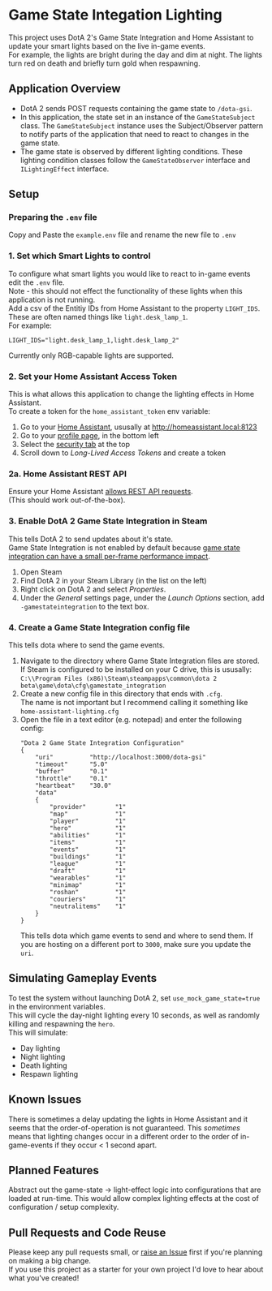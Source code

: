 # Game State Integation Lighting
This project uses DotA 2's Game State Integration and Home Assistant to update your smart lights based on the live in-game events.  
For example, the lights are bright during the day and dim at night. The lights turn red on death and briefly turn gold when respawning.   

## Application Overview
- DotA 2 sends POST requests containing the game state to `/dota-gsi`.
- In this application, the state set in an instance of the `GameStateSubject` class. The `GameStateSubject` instance uses the Subject/Observer pattern to notify parts of the application that need to react to changes in the game state.
- The game state is observed by different lighting conditions. These lighting condition classes follow the `GameStateObserver` interface and `ILightingEffect` interface. 


## Setup
### Preparing the `.env` file
Copy and Paste the `example.env` file and rename the new file to `.env`

### 1. Set which Smart Lights to control
To configure what smart lights you would like to react to in-game events edit the `.env` file.  
Note - this should not effect the functionality of these lights when this application is not running.  
Add a csv of the Entitiy IDs from Home Assistant to the property `LIGHT_IDS`.  
These are often named things like `light.desk_lamp_1`.  
For example:
```
LIGHT_IDS="light.desk_lamp_1,light.desk_lamp_2"
```
Currently only RGB-capable lights are supported.  

### 2. Set your Home Assistant Access Token
This is what allows this application to change the lighting effects in Home Assistant.  
To create a token for the `home_assistant_token` env variable:
1. Go to your [Home Assistant](http://homeassistant.local:8123), ususally at http://homeassistant.local:8123
2. Go to your [profile page](http://homeassistant.local:8123/profile/general), in the bottom left
3. Select the [security tab](http://homeassistant.local:8123/profile/security) at the top
4. Scroll down to _Long-Lived Access Tokens_ and create a token

### 2a. Home Assistant REST API
Ensure your Home Assistant [allows REST API requests](https://developers.home-assistant.io/docs/api/rest/).  
(This should work out-of-the-box).  

### 3. Enable DotA 2 Game State Integration in Steam
This tells DotA 2 to send updates about it's state.  
Game State Integration is not enabled by default because [game state integration can have a small per-frame performance impact](https://www.dota2.com/newsentry/4491783379124370818).
1. Open Steam
2. Find DotA 2 in your Steam Library (in the list on the left)
3. Right click on DotA 2 and select _Properties_.
4. Under the _General_ settings page, under the _Launch Options_ section, add `-gamestateintegration` to the text box.  

### 4. Create a Game State Integration config file
This tells dota where to send the game events.  
1. Navigate to the directory where Game State Integration files are stored. If Steam is configured to be installed on your C drive, this is ususally:  
`C:\\Program Files (x86)\Steam\steampapps\common\dota 2 beta\game\dota\cfg\gamestate_integration`
2. Create a new config file in this directory that ends with `.cfg`.  
The name is not important but I recommend calling it something like `home-assistant-lighting.cfg`
3. Open the file in a text editor (e.g. notepad) and enter the following config:
    ```
    "Dota 2 Game State Integration Configuration"
    {
        "uri"          "http://localhost:3000/dota-gsi"
        "timeout"      "5.0"
        "buffer"       "0.1"
        "throttle"     "0.1"
        "heartbeat"    "30.0"
        "data"
        {
            "provider"        "1"
            "map"             "1"
            "player"          "1"
            "hero"            "1"
            "abilities"       "1"
            "items"           "1"
            "events"          "1"
            "buildings"       "1"
            "league"          "1"
            "draft"           "1"
            "wearables"       "1"
            "minimap"         "1"
            "roshan"          "1"
            "couriers"        "1"
            "neutralitems"    "1"
        }
    }
    ```
    This tells dota which game events to send and where to send them. If you are hosting on a different port to `3000`, make sure you update the `uri`.

## Simulating Gameplay Events
To test the system without launching DotA 2, set `use_mock_game_state=true` in the environment variables.  
This will cycle the day-night lighting every 10 seconds, as well as randomly killing and respawning the `hero`.  
This will simulate:
- Day lighting
- Night lighting
- Death lighting
- Respawn lighting

## Known Issues
There is sometimes a delay updating the lights in Home Assistant and it seems that the order-of-operation is not guaranteed. This _sometimes_ means that lighting changes occur in a different order to the order of in-game-events if they occur < 1 second apart.  

## Planned Features
Abstract out the game-state -> light-effect logic into configurations that are loaded at run-time. This would allow complex lighting effects at the cost of configuration / setup complexity.

## Pull Requests and Code Reuse
Please keep any pull requests small, or [raise an Issue](https://github.com/TomHumphries/dota-lighting/issues/new) first if you're planning on making a big change.  
If you use this project as a starter for your own project I'd love to hear about what you've created!
